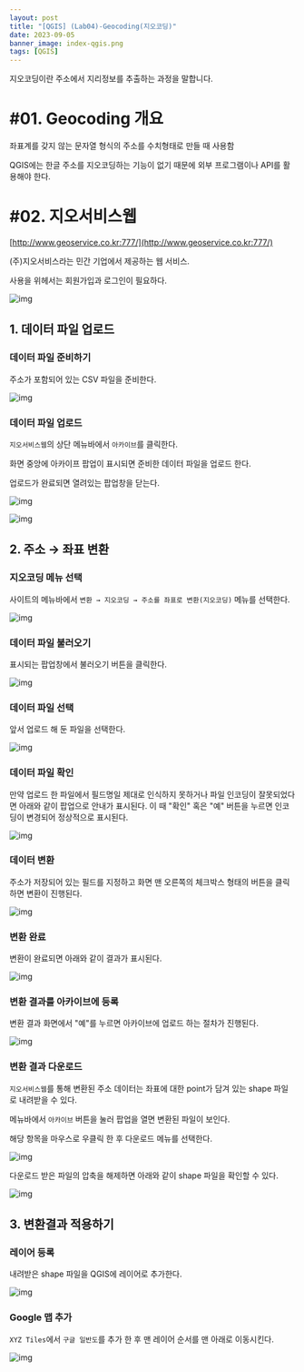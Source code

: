 ```yaml
---
layout: post
title: "[QGIS] (Lab04)-Geocoding(지오코딩)"
date: 2023-09-05
banner_image: index-qgis.png
tags: [QGIS]
---
```


지오코딩이란 주소에서 지리정보를 추출하는 과정을 말합니다.

<!--more-->

# #01. Geocoding 개요

좌표계를 갖지 않는 문자열 형식의 주소를 수치형태로 만들 때 사용함

QGIS에는 한글 주소를 지오코딩하는 기능이 없기 때문에 외부 프로그램이나 API를 활용해야 한다.

# #02. 지오서비스웹

[http://www.geoservice.co.kr:777/](http://www.geoservice.co.kr:777/)

(주)지오서비스라는 민간 기업에서 제공하는 웹 서비스.

사용을 위헤서는 회원가입과 로그인이 필요하다.

![img](/images/posts/2023/0905/geo01.png)

## 1. 데이터 파일 업로드

### 데이터 파일 준비하기

주소가 포함되어 있는 CSV 파일을 준비한다.

![img](/images/posts/2023/0905/geo02.png)

### 데이터 파일 업로드

`지오서비스웹`의 상단 메뉴바에서 `아카이브`를 클릭한다. 

화면 중앙에 아카이프 팝업이 표시되면 준비한 데이터 파일을 업로드 한다.

업로드가 완료되면 열려있는 팝업창을 닫는다.

![img](/images/posts/2023/0905/geo03.png)

![img](/images/posts/2023/0905/geo04.png)

## 2. 주소 → 좌표 변환

### 지오코딩 메뉴 선택

사이트의 메뉴바에서 `변환 → 지오코딩 → 주소를 좌표로 변환(지오코딩)` 메뉴를 선택한다.

![img](/images/posts/2023/0905/geo05.png)

### 데이터 파일 불러오기

표시되는 팝업창에서 불러오기 버튼을 클릭한다.

![img](/images/posts/2023/0905/geo06.png)

### 데이터 파일 선택

앞서 업로드 해 둔 파일을 선택한다.

![img](/images/posts/2023/0905/geo07.png)

### 데이터 파일 확인

만약 업로드 한 파일에서 필드명일 제대로 인식하지 못하거나 파일 인코딩이 잘못되었다면 아래와 같이 팝업으로 안내가 표시된다. 이 때 "확인" 혹은 
"예" 버튼을 누르면 인코딩이 변경되어 정상적으로 표시된다.

![img](/images/posts/2023/0905/geo08.png)

### 데이터 변환

주소가 저장되어 있는 필드를 지정하고 화면 맨 오른쪽의 체크박스 형태의 버튼을 클릭하면 변환이 진행된다.

![img](/images/posts/2023/0905/geo09.png)

### 변환 완료

변환이 완료되면 아래와 같이 결과가 표시된다.

![img](/images/posts/2023/0905/geo10.png)

### 변환 결과를 아카이브에 등록

변환 결과 화면에서 "예"를 누르면 아카이브에 업로드 하는 절차가 진행된다.

![img](/images/posts/2023/0905/geo11.png)


### 변환 결과 다운로드

`지오서비스웹`를 통해 변환된 주소 데이터는 좌표에 대한 point가 담겨 있는 shape 파일로 내려받을 수 있다.

메뉴바에서 `아카이브` 버튼을 눌러 팝업을 열면 변환된 파일이 보인다.

해당 항목을 마우스로 우클릭 한 후 다운로드 메뉴를 선택한다.

![img](/images/posts/2023/0905/geo12.png)

다운로드 받은 파일의 압축을 해제하면 아래와 같이 shape 파일을 확인할 수 있다.

![img](/images/posts/2023/0905/geo13.png)

## 3. 변환결과 적용하기

### 레이어 등록

내려받은 shape 파일을 QGIS에 레이어로 추가한다.

![img](/images/posts/2023/0905/geo14.png)

### Google 맵 추가

`XYZ Tiles`에서 `구글 일반도`를 추가 한 후 맨 레이어 순서를 맨 아래로 이동시킨다.

![img](/images/posts/2023/0905/geo15.png)

